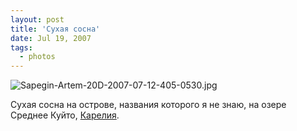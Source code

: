 ```yaml
---
layout: post
title: 'Сухая сосна'
date: Jul 19, 2007
tags:
  - photos
---
```


![Sapegin-Artem-20D-2007-07-12-405-0530.jpg](photo://513)

Сухая сосна на острове, названия которого я не знаю, на озере Среднее Куйто, [Карелия](http://birdwatcher.ru/albums/kalevala/).
